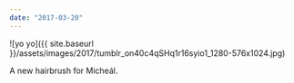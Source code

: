 ```yaml
---
date: "2017-03-20"
---
```


![yo yo]({{ site.baseurl }}/assets/images/2017/tumblr_on40c4qSHq1r16syio1_1280-576x1024.jpg)

A new hairbrush for Micheál.
